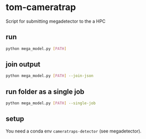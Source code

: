 # tom-cameratrap

Script for submitting megadetector to the a HPC

## run
```bash
python mega_model.py [PATH]
```
## join output
```bash
python mega_model.py [PATH] --join-json
```
## run folder as a single job
```bash
python mega_model.py [PATH] --single-job
```

## setup

You need a conda env `cameratraps-detector` (see megadetector).
